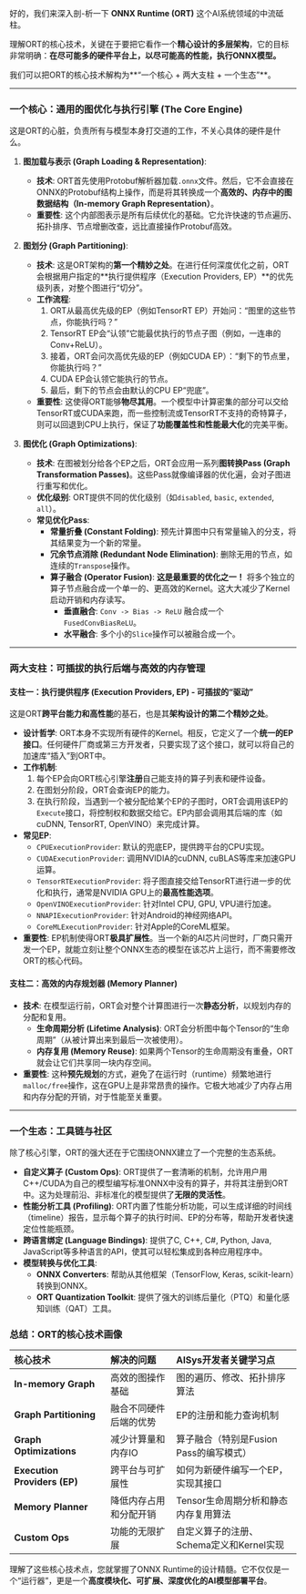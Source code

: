 好的，我们来深入剖-析一下 **ONNX Runtime (ORT)** 这个AI系统领域的中流砥柱。

理解ORT的核心技术，关键在于要把它看作一个**精心设计的多层架构**，它的目标非常明确：**在尽可能多的硬件平台上，以尽可能高的性能，执行ONNX模型。**

我们可以把ORT的核心技术解构为**“一个核心 + 两大支柱 + 一个生态”**。

---

### 一个核心：通用的图优化与执行引擎 (The Core Engine)

这是ORT的心脏，负责所有与模型本身打交道的工作，不关心具体的硬件是什么。

1.  **图加载与表示 (Graph Loading & Representation)**:
    *   **技术**: ORT首先使用Protobuf解析器加载`.onnx`文件。然后，它不会直接在ONNX的Protobuf结构上操作，而是将其转换成一个**高效的、内存中的图数据结构（In-memory Graph Representation）**。
    *   **重要性**: 这个内部图表示是所有后续优化的基础。它允许快速的节点遍历、拓扑排序、节点增删改查，远比直接操作Protobuf高效。

2.  **图划分 (Graph Partitioning)**:
    *   **技术**: 这是ORT架构的**第一个精妙之处**。在进行任何深度优化之前，ORT会根据用户指定的**执行提供程序（Execution Providers, EP）**的优先级列表，对整个图进行“切分”。
    *   **工作流程**:
        1.  ORT从最高优先级的EP（例如TensorRT EP）开始问：“图里的这些节点，你能执行吗？”
        2.  TensorRT EP会“认领”它能最优执行的节点子图（例如，一连串的Conv+ReLU）。
        3.  接着，ORT会问次高优先级的EP（例如CUDA EP）：“剩下的节点里，你能执行吗？”
        4.  CUDA EP会认领它能执行的节点。
        5.  最后，剩下的节点会由默认的CPU EP“兜底”。
    *   **重要性**: 这使得ORT能够**物尽其用**。一个模型中计算密集的部分可以交给TensorRT或CUDA来跑，而一些控制流或TensorRT不支持的奇特算子，则可以回退到CPU上执行，保证了**功能覆盖性和性能最大化**的完美平衡。

3.  **图优化 (Graph Optimizations)**:
    *   **技术**: 在图被划分给各个EP之后，ORT会应用一系列**图转换Pass (Graph Transformation Passes)**。这些Pass就像编译器的优化遍，会对子图进行重写和优化。
    *   **优化级别**: ORT提供不同的优化级别（如`disabled`, `basic`, `extended`, `all`）。
    *   **常见优化Pass**:
        *   **常量折叠 (Constant Folding)**: 预先计算图中只有常量输入的分支，将其结果变为一个新的常量。
        *   **冗余节点消除 (Redundant Node Elimination)**: 删除无用的节点，如连续的`Transpose`操作。
        *   **算子融合 (Operator Fusion)**: **这是最重要的优化之一！** 将多个独立的算子节点融合成一个单一的、更高效的Kernel。这大大减少了Kernel启动开销和内存读写。
            *   **垂直融合**: `Conv -> Bias -> ReLU` 融合成一个 `FusedConvBiasReLU`。
            *   **水平融合**: 多个小的`Slice`操作可以被融合成一个。

---

### 两大支柱：可插拔的执行后端与高效的内存管理

#### 支柱一：执行提供程序 (Execution Providers, EP) - 可插拔的“驱动”

这是ORT**跨平台能力和高性能**的基石，也是其**架构设计的第二个精妙之处**。

*   **设计哲学**: ORT本身不实现所有硬件的Kernel。相反，它定义了一个**统一的EP接口**。任何硬件厂商或第三方开发者，只要实现了这个接口，就可以将自己的加速库“插入”到ORT中。
*   **工作机制**:
    1.  每个EP会向ORT核心引擎**注册**自己能支持的算子列表和硬件设备。
    2.  在图划分阶段，ORT会查询EP的能力。
    3.  在执行阶段，当遇到一个被分配给某个EP的子图时，ORT会调用该EP的`Execute`接口，将控制权和数据交给它。EP内部会调用其后端的库（如cuDNN, TensorRT, OpenVINO）来完成计算。
*   **常见EP**:
    *   `CPUExecutionProvider`: 默认的兜底EP，提供跨平台的CPU实现。
    *   `CUDAExecutionProvider`: 调用NVIDIA的cuDNN, cuBLAS等库来加速GPU运算。
    *   `TensorRTExecutionProvider`: 将子图直接交给TensorRT进行进一步的优化和执行，通常是NVIDIA GPU上的**最高性能选项**。
    *   `OpenVINOExecutionProvider`: 针对Intel CPU, GPU, VPU进行加速。
    *   `NNAPIExecutionProvider`: 针对Android的神经网络API。
    *   `CoreMLExecutionProvider`: 针对Apple的CoreML框架。
*   **重要性**: EP机制使得ORT**极具扩展性**。当一个新的AI芯片问世时，厂商只需开发一个EP，就能立刻让整个ONNX生态的模型在该芯片上运行，而不需要修改ORT的核心代码。

#### 支柱二：高效的内存规划器 (Memory Planner)

*   **技术**: 在模型运行前，ORT会对整个计算图进行一次**静态分析**，以规划内存的分配和复用。
    *   **生命周期分析 (Lifetime Analysis)**: ORT会分析图中每个Tensor的“生命周期”（从被计算出来到最后一次被使用）。
    *   **内存复用 (Memory Reuse)**: 如果两个Tensor的生命周期没有重叠，ORT就会让它们共享同一块内存空间。
*   **重要性**: 这种**预先规划**的方式，避免了在运行时（runtime）频繁地进行`malloc/free`操作，这在GPU上是非常昂贵的操作。它极大地减少了内存占用和内存分配的开销，对于性能至关重要。

---

### 一个生态：工具链与社区

除了核心引擎，ORT的强大还在于它围绕ONNX建立了一个完整的生态系统。

*   **自定义算子 (Custom Ops)**: ORT提供了一套清晰的机制，允许用户用C++/CUDA为自己的模型编写标准ONNX中没有的算子，并将其注册到ORT中。这为处理前沿、非标准化的模型提供了**无限的灵活性**。
*   **性能分析工具 (Profiling)**: ORT内置了性能分析功能，可以生成详细的时间线（timeline）报告，显示每个算子的执行时间、EP的分布等，帮助开发者快速定位性能瓶颈。
*   **跨语言绑定 (Language Bindings)**: 提供了C, C++, C#, Python, Java, JavaScript等多种语言的API，使其可以轻松集成到各种应用程序中。
*   **模型转换与优化工具**:
    *   **ONNX Converters**: 帮助从其他框架（TensorFlow, Keras, scikit-learn）转换到ONNX。
    *   **ORT Quantization Toolkit**: 提供了强大的训练后量化（PTQ）和量化感知训练（QAT）工具。

### 总结：ORT的核心技术画像

| 核心技术 | 解决的问题 | AISys开发者关键学习点 |
| :--- | :--- | :--- |
| **In-memory Graph** | 高效的图操作基础 | 图的遍历、修改、拓扑排序算法 |
| **Graph Partitioning** | 融合不同硬件后端的优势 | EP的注册和能力查询机制 |
| **Graph Optimizations** | 减少计算量和内存IO | 算子融合（特别是Fusion Pass的编写模式） |
| **Execution Providers (EP)** | 跨平台与可扩展性 | 如何为新硬件编写一个EP，实现其接口 |
| **Memory Planner** | 降低内存占用和分配开销 | Tensor生命周期分析和静态内存复用算法 |
| **Custom Ops** | 功能的无限扩展 | 自定义算子的注册、Schema定义和Kernel实现 |

理解了这些核心技术点，您就掌握了ONNX Runtime的设计精髓。它不仅仅是一个“运行器”，更是一个**高度模块化、可扩展、深度优化的AI模型部署平台**。